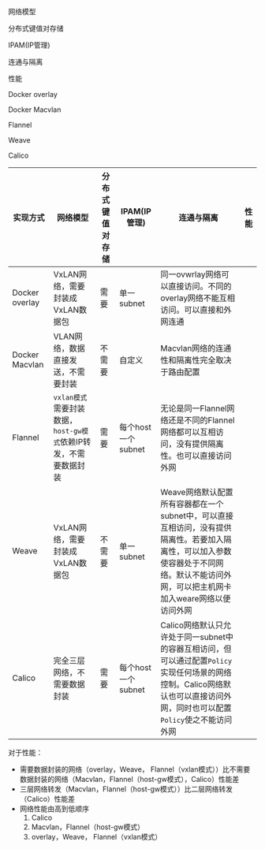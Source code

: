 网络模型



分布式键值对存储

IPAM(IP管理)




连通与隔离


性能

Docker overlay

Docker Macvlan

Flannel

Weave

Calico

| 实现方式 | 网络模型 | 分布式键值对存储 | IPAM(IP管理) | 连通与隔离 | 性能 |
|---------|--------|--------|--------|--------|--------|
| Docker overlay | VxLAN网络，需要封装成VxLAN数据包 | 需要 | 单一subnet | 同一ovwrlay网络可以直接访问。不同的overlay网络不能互相访问。可以直接和外网连通||
| Docker Macvlan | VLAN网络，数据直接发送，不需要封装 |不需要 | 自定义 | Macvlan网络的连通性和隔离性完全取决于路由配置 ||
| Flannel | `vxlan模式`需要封装数据，`host-gw模式`依赖IP转发，不需要数据封装 | 需要 | 每个host 一个subnet| 无论是同一Flannel网络还是不同的Flannel网络都可以互相访问，没有提供隔离性。也可以直接访问外网||
| Weave | VxLAN网络，需要封装成VxLAN数据包 | 不需要 | 单一subnet | Weave网络默认配置所有容器都在一个subnet中，可以直接互相访问，没有提供隔离性。若要加入隔离性，可以加入参数使容器处于不同网络。默认不能访问外网，可以把主机网卡加入weare网络以便访问外网 ||
| Calico | 完全三层网络，不需要数据封装 | 需要 | 每个host 一个subnet | Calico网络默认只允许处于同一subnet中的容器互相访问，但可以通过配置`Policy`实现任何场景的网络控制。Calico网络默认也可以直接访问外网，同时也可以配置`Policy`使之不能访问外网||

对于性能：
* 需要数据封装的网络（overlay，Weave， Flannel（vxlan模式））比不需要数据封装的网络（Macvlan，Flannel（host-gw模式），Calico）性能差
* 三层网络转发（Macvlan，Flannel（host-gw模式））比二层网络转发（Calico）性能差
* 网络性能由高到低顺序
    1. Calico
    2. Macvlan，Flannel（host-gw模式）
    3. overlay，Weave， Flannel（vxlan模式）






